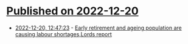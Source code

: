 # [Published on 2022-12-20](index.md)

* [2022-12-20, 12:47:23](https://news.ycombinator.com/item?id=34065108) - [Early retirement and ageing population are causing labour shortages,Lords report](https://committees.parliament.uk/committee/175/economic-affairs-committee/news/175197/early-retirement-and-our-ageing-population-are-causing-labour-shortages-says-lords-report/)
